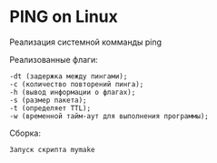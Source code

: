 # PING on Linux

Реализация системной комманды ping

Реализованные флаги:
	
	-dt (задержка между пингами);
	-c (количество повторений пинга);
	-h (вывод информации о флагах);
	-s (размер пакета);
	-t (определяет TTL);
	-w (временной тайм-аут для выполнения программы);
	
Сборка:

	Запуск скрипта mymake
